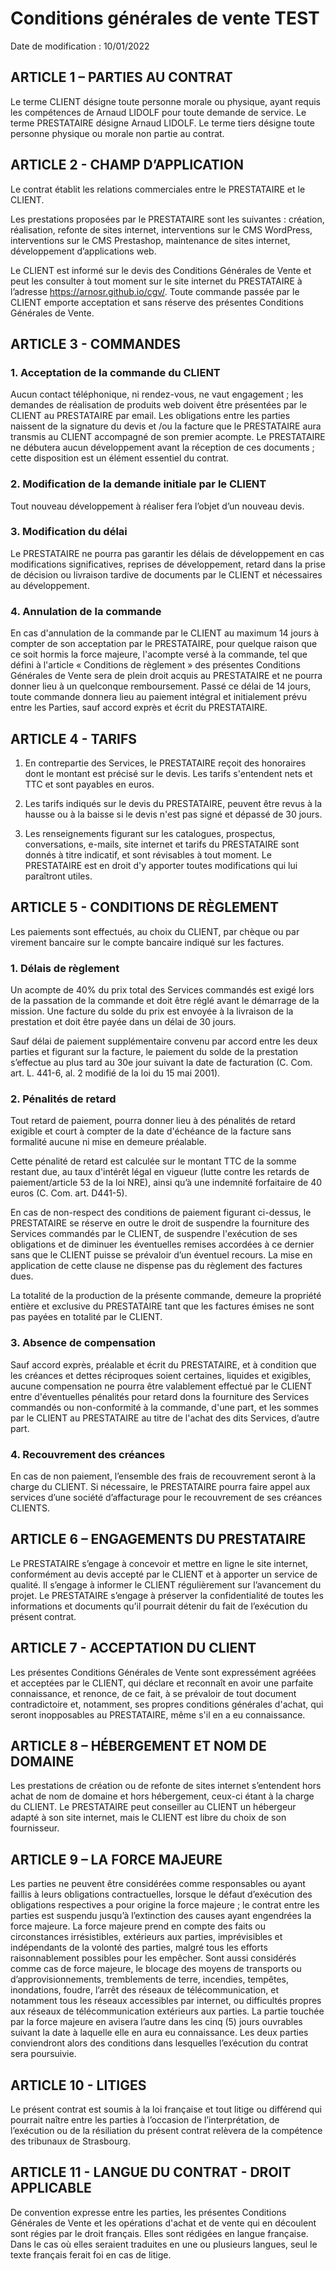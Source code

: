# Conditions générales de vente TEST

Date de modification : 10/01/2022

## ARTICLE 1 – PARTIES AU CONTRAT

Le terme CLIENT désigne toute personne morale ou physique, ayant requis les compétences de Arnaud LIDOLF pour toute demande de service. Le terme PRESTATAIRE désigne Arnaud LIDOLF. Le terme tiers désigne toute personne physique ou morale non partie au contrat.

## ARTICLE 2 - CHAMP D’APPLICATION

Le contrat établit les relations commerciales entre le PRESTATAIRE et le CLIENT. 

Les prestations proposées par le PRESTATAIRE sont les suivantes : création, réalisation, refonte de sites internet, interventions sur le CMS WordPress, interventions sur le CMS Prestashop, maintenance de sites internet, développement d’applications web.  

Le CLIENT est informé sur le devis des Conditions Générales de Vente et peut les consulter à tout moment sur le site internet du PRESTATAIRE à l’adresse https://arnosr.github.io/cgv/. Toute commande passée par le CLIENT emporte acceptation et sans réserve des présentes Conditions Générales de Vente.

## ARTICLE 3 - COMMANDES

### 1. Acceptation de Ia commande du CLIENT

Aucun contact téléphonique, ni rendez-vous, ne vaut engagement ; les demandes de réalisation de produits web doivent être présentées par le CLIENT au PRESTATAIRE par email. Les obligations entre les parties naissent de la signature du devis et /ou la facture que le PRESTATAIRE aura transmis au CLIENT accompagné de son premier acompte. Le PRESTATAIRE ne débutera aucun développement avant la réception de ces documents ; cette disposition est un élément essentiel du contrat.

### 2. Modification de la demande initiale par le CLIENT

Tout nouveau développement à réaliser fera l’objet d’un nouveau devis. 


### 3. Modification du délai 

Le PRESTATAIRE ne pourra pas garantir les délais de développement en cas modifications significatives, reprises de développement, retard dans la prise de décision ou livraison tardive de documents par le CLIENT et nécessaires au développement.  

### 4. Annulation de la commande

En cas d'annulation de la commande par le CLIENT au maximum 14 jours à compter de son acceptation par le PRESTATAIRE, pour quelque raison que ce soit hormis la force majeure, l'acompte versé à la commande, tel que défini à l'article « Conditions de règlement » des présentes Conditions Générales de Vente sera de plein droit acquis au PRESTATAIRE et ne pourra donner lieu à un quelconque remboursement. Passé ce délai de 14 jours, toute commande donnera lieu au paiement intégral et initialement prévu entre les Parties, sauf accord exprès et écrit du PRESTATAIRE.

## ARTICLE 4 - TARIFS 

1. En contrepartie des Services, le PRESTATAIRE reçoit des honoraires dont le montant est précisé sur le devis. Les tarifs s'entendent nets et TTC et sont payables en euros.

2. Les tarifs indiqués sur le devis du PRESTATAIRE, peuvent être revus à la hausse ou à la baisse si le devis n'est pas signé et dépassé de 30 jours.

3. Les renseignements figurant sur les catalogues, prospectus, conversations, e-mails, site internet et tarifs du PRESTATAIRE sont donnés à titre indicatif, et sont révisables à tout moment. Le PRESTATAIRE est en droit d'y apporter toutes modifications qui lui paraîtront utiles.

## ARTICLE 5 - CONDITIONS DE RÈGLEMENT

Les paiements sont effectués, au choix du CLIENT, par chèque ou par virement bancaire sur le compte bancaire indiqué sur les factures.

### 1. Délais de règlement

Un acompte de 40% du prix total des Services commandés est exigé lors de la passation de la commande et doit être réglé avant le démarrage de la mission. Une facture du solde du prix est envoyée à la livraison de la prestation et doit être payée dans un délai de 30 jours.

Sauf délai de paiement supplémentaire convenu par accord entre les deux parties et figurant sur la facture, le paiement du solde de la prestation s’effectue au plus tard au 30e jour suivant la date de facturation (C. Com. art. L. 441-6, al. 2 modifié de la loi du 15 mai 2001).

### 2. Pénalités de retard

Tout retard de paiement, pourra donner lieu à des pénalités de retard exigible et court à compter de la date d'échéance de la facture sans formalité aucune ni mise en demeure préalable.

Cette pénalité de retard est calculée sur le montant TTC de la somme restant due, au taux d'intérêt légal en vigueur (lutte contre les retards de paiement/article 53 de la loi NRE), ainsi qu’à une indemnité forfaitaire de 40 euros (C. Com. art. D441-5).

En cas de non-respect des conditions de paiement figurant ci-dessus, le PRESTATAIRE se réserve en outre le droit de suspendre la fourniture des Services commandés par le CLIENT, de suspendre l'exécution de ses obligations et de diminuer les éventuelles remises accordées à ce dernier sans que le CLIENT puisse se prévaloir d’un éventuel recours. La mise en application de cette clause ne dispense pas du règlement des factures dues.

La totalité de la production de la présente commande, demeure la propriété entière et exclusive du PRESTATAIRE tant que les factures émises ne sont pas payées en totalité par le CLIENT.

### 3. Absence de compensation

Sauf accord exprès, préalable et écrit du PRESTATAIRE, et à condition que les créances et dettes réciproques soient certaines, liquides et exigibles, aucune compensation ne pourra être valablement effectué par le CLIENT entre d'éventuelles pénalités pour retard dons la fourniture des Services commandés ou non-conformité à la commande, d'une part, et les sommes par le CLIENT au PRESTATAIRE au titre de l'achat des dits Services, d’autre part.

### 4. Recouvrement des créances

En cas de non paiement, l’ensemble des frais de recouvrement seront à la charge du CLIENT. Si nécessaire, le PRESTATAIRE pourra faire appel aux services d’une société d’affacturage pour le recouvrement de ses créances CLIENTS.

## ARTICLE 6 – ENGAGEMENTS DU PRESTATAIRE

Le PRESTATAIRE s’engage à concevoir et mettre en ligne le site internet, conformément au devis accepté par le CLIENT et à apporter un service de qualité. Il s’engage à informer le CLIENT régulièrement sur l’avancement du projet. Le PRESTATAIRE s’engage à préserver la confidentialité de toutes les informations et documents qu’il pourrait détenir du fait de l’exécution du présent contrat.

## ARTICLE 7 - ACCEPTATION DU CLIENT

Les présentes Conditions Générales de Vente sont expressément agréées et acceptées par le CLIENT, qui déclare et reconnaît en avoir une parfaite connaissance, et renonce, de ce fait, à se prévaloir de tout document contradictoire et, notamment, ses propres conditions générales d'achat, qui seront inopposables au PRESTATAIRE, même s'il en a eu connaissance.

## ARTICLE 8 – HÉBERGEMENT ET NOM DE DOMAINE

Les prestations de création ou de refonte de sites internet s’entendent hors achat de nom de domaine et hors hébergement, ceux-ci étant à la charge du CLIENT. Le PRESTATAIRE peut conseiller au CLIENT un hébergeur adapté à son site internet, mais le CLIENT est libre du choix de son fournisseur.

## ARTICLE 9 – LA FORCE MAJEURE

Les parties ne peuvent être considérées comme responsables ou ayant faillis à leurs obligations contractuelles, lorsque le défaut d’exécution des obligations respectives a pour origine la force majeure ; le contrat entre les parties est suspendu jusqu’à l’extinction des causes ayant engendrées la force majeure. La force majeure prend en compte des faits ou circonstances irrésistibles, extérieurs aux parties, imprévisibles et indépendants de la volonté des parties, malgré tous les efforts raisonnablement possibles pour les empêcher. Sont aussi considérés comme cas de force majeure, le blocage des moyens de transports ou d’approvisionnements, tremblements de terre, incendies, tempêtes, inondations, foudre, l’arrêt des réseaux de télécommunication, et notamment tous les réseaux accessibles par internet, ou difficultés propres aux réseaux de télécommunication extérieurs aux parties. La partie touchée par la force majeure en avisera l’autre dans les cinq (5) jours ouvrables suivant la date à laquelle elle en aura eu connaissance. Les deux parties conviendront alors des conditions dans lesquelles l’exécution du contrat sera poursuivie.

## ARTICLE 10 - LITIGES

Le présent contrat est soumis à la loi française et tout litige ou différend qui pourrait naître entre les parties à l’occasion de l’interprétation, de l’exécution ou de la résiliation du présent contrat relèvera de la compétence des tribunaux de Strasbourg.

## ARTICLE 11 - LANGUE DU CONTRAT - DROIT APPLICABLE

De convention expresse entre les parties, les présentes Conditions Générales de Vente et les opérations d'achat et de vente qui en découlent sont régies par le droit français. Elles sont rédigées en langue française. Dans le cas où elles seraient traduites en une ou plusieurs langues, seul le texte français ferait foi en cas de litige.

